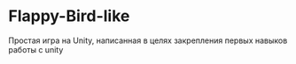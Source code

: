 # Flappy-Bird-like
Простая игра на Unity, написанная в целях закрепления первых навыков работы с unity
